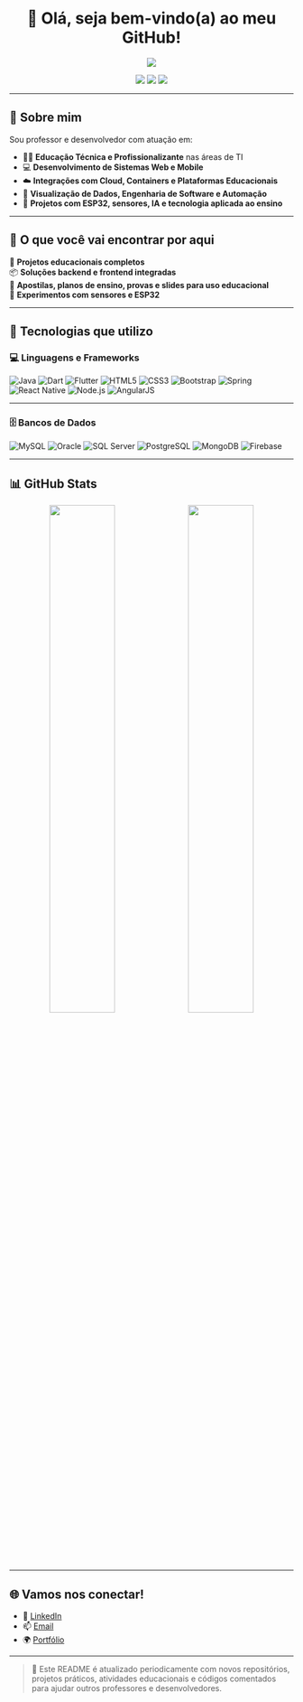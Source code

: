 <h1 align="center">👋 Olá, seja bem-vindo(a) ao meu GitHub!</h1>

<p align="center">
  <img src="https://readme-typing-svg.herokuapp.com?color=36BCF7&lines=Desenvolvedor+Full+Stack;Educador+Tecnológico;Apaixonado+por+Tecnologia+e+Educação;Projetos+com+Impacto+Social+e+Educativo" />
</p>

<p align="center">
  <a href="https://github.com/marcioscbnu"><img src="https://img.shields.io/github/followers/marcioscbnu?label=Seguidores&style=social" /></a>
  <a href="https://www.linkedin.com/in/seu-linkedin"><img src="https://img.shields.io/badge/LinkedIn-Perfil-0A66C2?style=flat&logo=linkedin&logoColor=white" /></a>
  <a href="mailto:seuemail@dominio.com"><img src="https://img.shields.io/badge/Email-Contato-red?style=flat&logo=gmail&logoColor=white" /></a>
</p>

---

## 🚀 Sobre mim

Sou professor e desenvolvedor com atuação em:

- 👨‍🏫 **Educação Técnica e Profissionalizante** nas áreas de TI  
- 💻 **Desenvolvimento de Sistemas Web e Mobile**  
- ☁️ **Integrações com Cloud, Containers e Plataformas Educacionais**  
- 🔎 **Visualização de Dados, Engenharia de Software e Automação**  
- 🤖 **Projetos com ESP32, sensores, IA e tecnologia aplicada ao ensino**

---

## 📁 O que você vai encontrar por aqui

🧩 **Projetos educacionais completos**  
📦 **Soluções backend e frontend integradas**  
📘 **Apostilas, planos de ensino, provas e slides para uso educacional**  
🧠 **Experimentos com sensores e ESP32**

---

## 🧰 Tecnologias que utilizo

### 💻 Linguagens e Frameworks

![Java](https://img.shields.io/badge/Java-ED8B00?style=flat-square&logo=java&logoColor=white)
![Dart](https://img.shields.io/badge/Dart-0175C2?style=flat-square&logo=dart&logoColor=white)
![Flutter](https://img.shields.io/badge/Flutter-02569B?style=flat-square&logo=flutter&logoColor=white)
![HTML5](https://img.shields.io/badge/HTML5-E34F26?style=flat-square&logo=html5&logoColor=white)
![CSS3](https://img.shields.io/badge/CSS3-1572B6?style=flat-square&logo=css3&logoColor=white)
![Bootstrap](https://img.shields.io/badge/Bootstrap-563D7C?style=flat-square&logo=bootstrap&logoColor=white)
![Spring](https://img.shields.io/badge/Spring-6DB33F?style=flat-square&logo=spring&logoColor=white)
![React Native](https://img.shields.io/badge/React_Native-20232A?style=flat-square&logo=react&logoColor=61DAFB)
![Node.js](https://img.shields.io/badge/Node.js-339933?style=flat-square&logo=nodedotjs&logoColor=white)
![AngularJS](https://img.shields.io/badge/AngularJS-E23237?style=flat-square&logo=angularjs&logoColor=white)

---

### 🗄️ Bancos de Dados

![MySQL](https://img.shields.io/badge/MySQL-4479A1?style=flat-square&logo=mysql&logoColor=white)
![Oracle](https://img.shields.io/badge/Oracle-FF0000?style=flat-square&logo=oracle&logoColor=white)
![SQL Server](https://img.shields.io/badge/SQL%20Server-CC2927?style=flat-square&logo=microsoft-sql-server&logoColor=white)
![PostgreSQL](https://img.shields.io/badge/PostgreSQL-336791?style=flat-square&logo=postgresql&logoColor=white)
![MongoDB](https://img.shields.io/badge/MongoDB-47A248?style=flat-square&logo=mongodb&logoColor=white)
![Firebase](https://img.shields.io/badge/Firebase-FFCA28?style=flat-square&logo=firebase&logoColor=black)

---

## 📊 GitHub Stats

<p align="center">
  <img width="48%" src="https://github-readme-stats.vercel.app/api?username=marcioscbnu&show_icons=true&theme=radical" />
  <img width="48%" src="https://github-readme-stats.vercel.app/api/top-langs/?username=marcioscbnu&layout=compact&theme=radical" />
</p>

---

## 🌐 Vamos nos conectar!

- 💼 [LinkedIn](https://www.linkedin.com/in/seu-linkedin)
- 📫 [Email](mailto:seuemail@dominio.com)
- 🌍 [Portfólio](https://seusite.dev)

---

> 🔁 Este README é atualizado periodicamente com novos repositórios, projetos práticos, atividades educacionais e códigos comentados para ajudar outros professores e desenvolvedores.